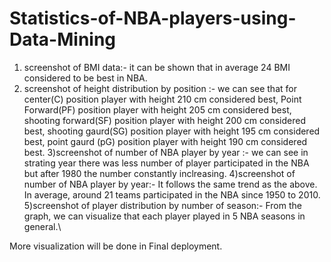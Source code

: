 # Statistics-of-NBA-players-using-Data-Mining
1) screenshot of BMI data:- it can be shown that in average 24 BMI considered to be best in NBA.
2) screenshot of height distribution by position :- we can see that for center(C) position player with height 210 cm considered best, Point Forward(PF) position player with height 205 cm considered best, shooting forward(SF) position player with height 200 cm considered best, shooting gaurd(SG) position player with height 195 cm considered best, point gaurd (pG) position player with height 190 cm considered best.
3)screenshot of number of NBA player by year :- we can see in strating year there was less number of player participated in the NBA but after 1980 the number constantly inclreasing.
4)screenshot of number of NBA player by year:-  It follows the same trend as the above. In average, around 21 teams participated in the NBA since 1950 to 2010.
5)screenshot of player distribution by number of season:- From the graph, we can visualize that each player played in 5 NBA seasons in general.\

More visualization will be done in Final deployment.
